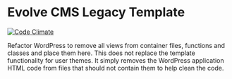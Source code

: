 Evolve CMS Legacy Template
================

[![Code Climate](https://codeclimate.com/github/EvolveCMS-Project/Legacy.Responder.png)](https://codeclimate.com/github/EvolveCMS-Project/Legacy.Responder)

Refactor WordPress to remove all views from container files, functions and classes and place them here. This does not replace the template functionality for user themes. It simply removes the WordPress application HTML code from files that should not contain them to help clean the code.
